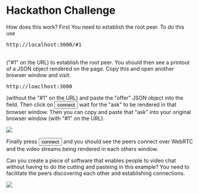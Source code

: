 <h1>Hackathon Challenge</h1>
<p>How does this work? First You need to establish the root peer. To do this use
<br /><pre>http://localhost:3000/#1</pre><br />
("#1" on the URL) to establish the root peer. You should then see a printout of a JSON object rendered on the page. Copy this and open another browser window and visit: <pre>http://loaclhost:3000</pre> (without the "#1" on the URL) and paste the "offer" JSON object into the field. Then click on <button>connect</button> wait for the "ask" to be rendered in that browser window. Then you can copy and paste that "ask" into your original browser window (with "#1" on the URL).

![](https://user-images.githubusercontent.com/4499581/69050963-f8458100-09fa-11ea-9d52-b6bddb484e73.jpg)

Finally press <button>connect</button> and you should see the peers connect over WebRTC and the video streams being rendered in each others window.</p>
<p>Can you create a piece of software that enables people to video chat without having to do the cutting and pasteing in this example? You need to facilitate the peers discovering each other and establishing connections.</p>

![](https://user-images.githubusercontent.com/4499581/69050955-f5e32700-09fa-11ea-9545-72f656ae4514.jpg)
